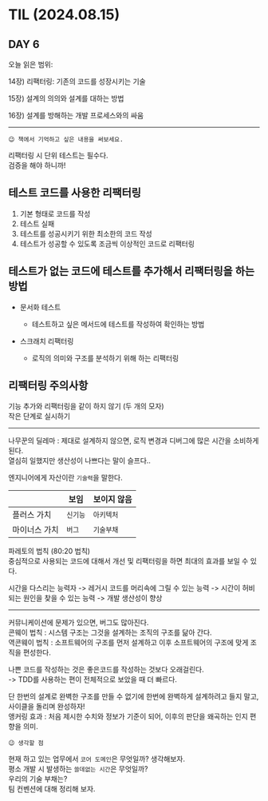 # TIL (2024.08.15)

## DAY 6

오늘 읽은 범위:

14장) 리팩터링: 기존의 코드를 성장시키는 기술

15장) 설계의 의의와 설계를 대하는 방법

16장) 설계를 방해하는 개발 프로세스와의 싸움

---

```text
😉 책에서 기억하고 싶은 내용을 써보세요.
```

리팩터링 시 단위 테스트는 필수다.  
검증을 해야 하니까!

## 테스트 코드를 사용한 리팩터링

1. 기본 형태로 코드를 작성
2. 테스트 실패
3. 테스트를 성공시키기 위한 최소한의 코드 작성
4. 테스트가 성공할 수 있도록 조금씩 이상적인 코드로 리팩터링

## 테스트가 없는 코드에 테스트를 추가해서 리팩터링을 하는 방법

- 문서화 테스트

  - 테스트하고 싶은 메서드에 테스트를 작성하여 확인하는 방법

- 스크래치 리팩터링
  - 로직의 의미와 구조를 분석하기 위해 하는 리팩터링

## 리팩터링 주의사항

기능 추가와 리팩터링을 같이 하지 않기 (두 개의 모자)  
작은 단계로 실시하기

---

나무꾼의 딜레마 : 제대로 설계하지 않으면, 로직 변경과 디버그에 많은 시간을 소비하게 된다.  
열심히 일했지만 생산성이 나쁘다는 말이 슬프다..

엔지니어에게 자산이란 `기술력`을 말한다.

|               | 보임     | 보이지 않음 |
| ------------- | -------- | ----------- |
| 플러스 가치   | `신기능` | `아키텍처`  |
| 마이너스 가치 | `버그`   | `기술부채`  |

파레토의 법칙 (80:20 법칙)  
중심적으로 사용되는 코드에 대해서 개선 및 리팩터링을 하면 최대의 효과를 보일 수 있다.

시간을 다스리는 능력자 -> 레거시 코드를 머리속에 그릴 수 있는 능력
-> 시간이 허비되는 원인을 찾을 수 있는 능력
-> 개발 생산성이 향상

---

커뮤니케이션에 문제가 있으면, 버그도 많아진다.  
콘웨이 법칙 : 시스템 구조는 그것을 설계하는 조직의 구조를 닮아 간다.  
역콘웨이 법칙 : 소프트웨어의 구조를 먼저 설계하고 이후 소프트웨어의 구조에 맞게 조직을 편성한다.

나쁜 코드를 작성하는 것은 좋은코드를 작성하는 것보다 오래걸린다.  
-> TDD를 사용하는 편이 전체적으로 보았을 때 더 빠르다.

단 한번의 설계로 완벽한 구조를 만들 수 없기에 한번에 완벽하게 설계하려고 들지 말고, 사이클을 돌리며 완성하자!  
앵커링 효과 : 처음 제시한 수치와 정보가 기준이 되어, 이후의 판단을 왜곡하는 인지 편향을 의미.

```text
😉 생각할 점
```

현재 하고 있는 업무에서 `코어 도메인`은 무엇일까? 생각해보자.  
평소 개발 시 발생하는 `쓸데없는 시간`은 무엇일까?  
우리의 기술 부채는?  
팀 컨벤션에 대해 정리해 보자.
